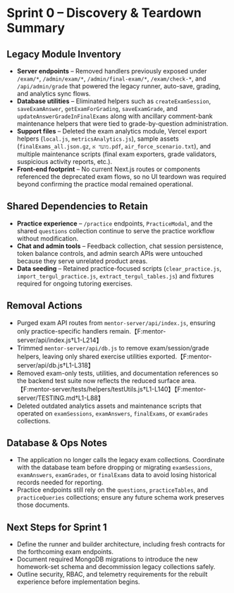 # Sprint 0 – Discovery & Teardown Summary

## Legacy Module Inventory
- **Server endpoints** – Removed handlers previously exposed under `/exam/*`, `/admin/exam/*`, `/admin/final-exam/*`, `/exam/check-*`, and `/api/admin/grade` that powered the legacy runner, auto-save, grading, and analytics sync flows.
- **Database utilities** – Eliminated helpers such as `createExamSession`, `saveExamAnswer`, `getExamForGrading`, `saveExamGrade`, and `updateAnswerGradeInFinalExams` along with ancillary comment-bank maintenance helpers that were tied to grade-by-question administration.
- **Support files** – Deleted the exam analytics module, Vercel export helpers (`local.js`, `metricsAnalytics.js`), sample assets (`finalExams_all.json.gz`, `מועד א.pdf`, `air_force_scenario.txt`), and multiple maintenance scripts (final exam exporters, grade validators, suspicious activity reports, etc.).
- **Front-end footprint** – No current Next.js routes or components referenced the deprecated exam flows, so no UI teardown was required beyond confirming the practice modal remained operational.

## Shared Dependencies to Retain
- **Practice experience** – `/practice` endpoints, `PracticeModal`, and the shared `questions` collection continue to serve the practice workflow without modification.
- **Chat and admin tools** – Feedback collection, chat session persistence, token balance controls, and admin search APIs were untouched because they serve unrelated product areas.
- **Data seeding** – Retained practice-focused scripts (`clear_practice.js`, `import_tergul_practice.js`, `extract_tergul_tables.js`) and fixtures required for ongoing tutoring exercises.

## Removal Actions
- Purged exam API routes from `mentor-server/api/index.js`, ensuring only practice-specific handlers remain.【F:mentor-server/api/index.js†L1-L214】
- Trimmed `mentor-server/api/db.js` to remove exam/session/grade helpers, leaving only shared exercise utilities exported.【F:mentor-server/api/db.js†L1-L318】
- Removed exam-only tests, utilities, and documentation references so the backend test suite now reflects the reduced surface area.【F:mentor-server/tests/helpers/testUtils.js†L1-L140】【F:mentor-server/TESTING.md†L1-L88】
- Deleted outdated analytics assets and maintenance scripts that operated on `examSessions`, `examAnswers`, `finalExams`, or `examGrades` collections.

## Database & Ops Notes
- The application no longer calls the legacy exam collections. Coordinate with the database team before dropping or migrating `examSessions`, `examAnswers`, `examGrades`, or `finalExams` data to avoid losing historical records needed for reporting.
- Practice endpoints still rely on the `questions`, `practiceTables`, and `practiceQueries` collections; ensure any future schema work preserves those documents.

## Next Steps for Sprint 1
- Define the runner and builder architecture, including fresh contracts for the forthcoming exam endpoints.
- Document required MongoDB migrations to introduce the new homework-set schema and decommission legacy collections safely.
- Outline security, RBAC, and telemetry requirements for the rebuilt experience before implementation begins.
